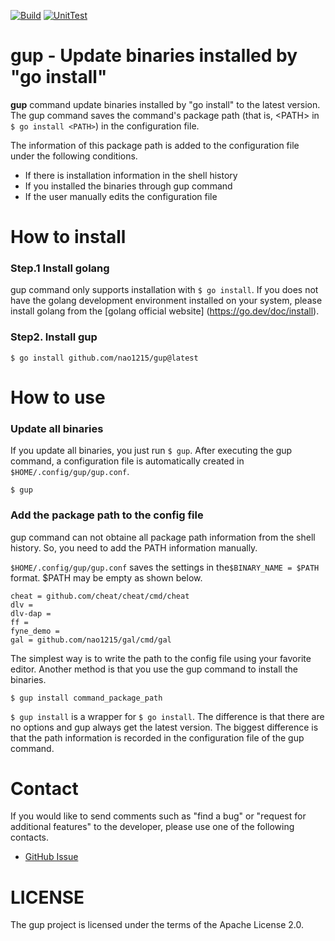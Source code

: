 [![Build](https://github.com/nao1215/gup/actions/workflows/build.yml/badge.svg)](https://github.com/nao1215/gup/actions/workflows/build.yml)
[![UnitTest](https://github.com/nao1215/gup/actions/workflows/unit_test.yml/badge.svg)](https://github.com/nao1215/gup/actions/workflows/unit_test.yml)
# gup - Update binaries installed by "go install"
**gup** command update binaries installed by "go install" to the latest version. 
The gup command saves the command's package path (that is, \<PATH\> in `$ go install <PATH>`) in the configuration file.  

The information of this package path is added to the configuration file under the following conditions. 
- If there is installation information in the shell history
- If you installed the binaries through gup command
- If the user manually edits the configuration file
  
# How to install
### Step.1 Install golang
gup command only supports installation with `$ go install`. If you does not have the golang development environment installed on your system, please install golang from the [golang official website] (https://go.dev/doc/install).

### Step2. Install gup
```
$ go install github.com/nao1215/gup@latest
```
# How to use
### Update all binaries
If you update all binaries, you just run `$ gup`.  After executing the gup command, a configuration file is automatically created in `$HOME/.config/gup/gup.conf`.

```
$ gup
```

### Add the package path to the config file
gup command can not obtaine all package path information from the shell history. So, you need to add the PATH information manually.  
  
`$HOME/.config/gup/gup.conf` saves the settings in the`$BINARY_NAME = $PATH` format. $PATH may be empty as shown below.
```
cheat = github.com/cheat/cheat/cmd/cheat
dlv = 
dlv-dap = 
ff = 
fyne_demo = 
gal = github.com/nao1215/gal/cmd/gal
```
The simplest way is to write the path to the config file using your favorite editor. Another method is that you use the gup command to install the binaries.
```
$ gup install command_package_path
```
`$ gup install` is a wrapper for `$ go install`. The difference is that there are no options and gup always get the latest version. The biggest difference is that the path information is recorded in the configuration file of the gup command.

# Contact
If you would like to send comments such as "find a bug" or "request for additional features" to the developer, please use one of the following contacts.

- [GitHub Issue](https://github.com/nao1215/gup/issues)

# LICENSE
The gup project is licensed under the terms of the Apache License 2.0.
